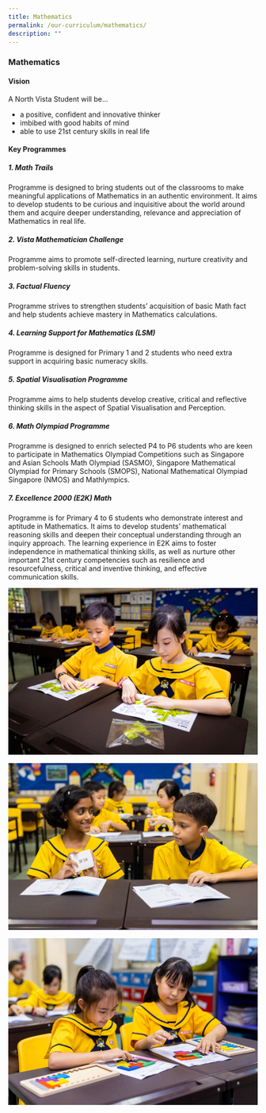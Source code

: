 ```yaml
---
title: Mathematics
permalink: /our-curriculum/mathematics/
description: ""
---
```

### Mathematics

#### Vision

A North Vista Student will be...
*   a positive, confident and innovative thinker
*   imbibed with good habits of mind
*   able to use 21st century skills in real life

#### Key Programmes

##### 1. Math Trails
Programme is designed to bring students out of the classrooms to make meaningful applications of Mathematics in an authentic environment. It aims to develop students to be curious and inquisitive about the world around them and acquire deeper understanding, relevance and appreciation of Mathematics in real life.

##### 2. Vista Mathematician Challenge
Programme aims to promote self-directed learning, nurture creativity and problem-solving skills in students.

##### 3. Factual Fluency
Programme strives to strengthen students’ acquisition of basic Math fact and help students achieve mastery in Mathematics calculations.

##### 4. Learning Support for Mathematics (LSM)
Programme is designed for Primary 1 and 2 students who need extra support in acquiring basic numeracy skills.

##### 5. Spatial Visualisation Programme
Programme aims to help students develop creative, critical and reflective thinking skills in the aspect of Spatial Visualisation and Perception.

##### 6. Math Olympiad Programme
Programme is designed to enrich selected P4 to P6 students who are keen to participate in Mathematics Olympiad Competitions such as Singapore and Asian Schools Math Olympiad (SASMO), Singapore Mathematical Olympiad for Primary Schools (SMOPS), National Mathematical Olympiad Singapore (NMOS) and Mathlympics.

##### 7. Excellence 2000 (E2K) Math
Programme is for Primary 4 to 6 students who demonstrate interest and aptitude in Mathematics. It aims to develop students’ mathematical reasoning skills and deepen their conceptual understanding through an inquiry approach. The learning experience in E2K aims to foster independence in mathematical thinking skills, as well as nurture other important 21st century competencies such as resilience and resourcefulness, critical and inventive thinking, and effective communication skills.

![](/images/MA/ma1.jpg)

![](/images/MA/ma2.jpg)

![](/images/MA/ma3.jpg)
